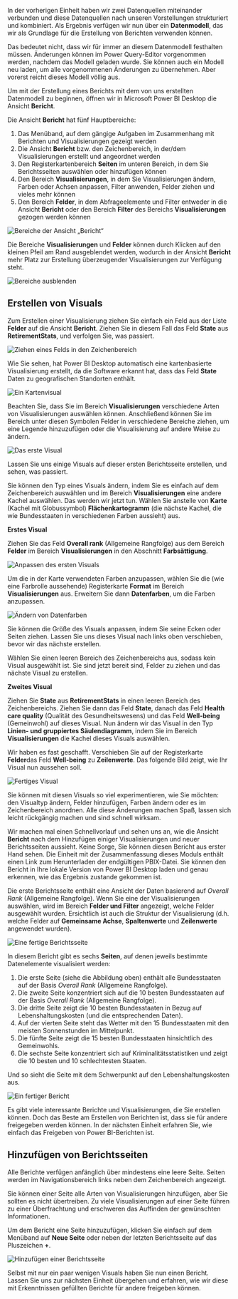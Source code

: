 In der vorherigen Einheit haben wir zwei Datenquellen miteinander verbunden und diese Datenquellen nach unseren Vorstellungen strukturiert und kombiniert. Als Ergebnis verfügen wir nun über ein **Datenmodell**, das wir als Grundlage für die Erstellung von Berichten verwenden können. 

Das bedeutet nicht, dass wir für immer an diesem Datenmodell festhalten müssen. Änderungen können im Power Query-Editor vorgenommen werden, nachdem das Modell geladen wurde. Sie können auch ein Modell neu laden, um alle vorgenommenen Änderungen zu übernehmen. Aber vorerst reicht dieses Modell völlig aus. 

Um mit der Erstellung eines Berichts mit dem von uns erstellten Datenmodell zu beginnen, öffnen wir in Microsoft Power BI Desktop die Ansicht **Bericht**.

Die Ansicht **Bericht** hat fünf Hauptbereiche:

1. Das Menüband, auf dem gängige Aufgaben im Zusammenhang mit Berichten und Visualisierungen gezeigt werden
2. Die Ansicht **Bericht** bzw. den Zeichenbereich, in der/dem Visualisierungen erstellt und angeordnet werden
3. Den Registerkartenbereich **Seiten** im unteren Bereich, in dem Sie Berichtsseiten auswählen oder hinzufügen können
4. Den Bereich **Visualisierungen**, in dem Sie Visualisierungen ändern, Farben oder Achsen anpassen, Filter anwenden, Felder ziehen und vieles mehr können
5. Den Bereich **Felder**, in dem Abfrageelemente und Filter entweder in die Ansicht **Bericht** oder den Bereich **Filter** des Bereichs **Visualisierungen** gezogen werden können

![Bereiche der Ansicht „Bericht“](../media/pbid-visuals_01.png)

Die Bereiche **Visualisierungen** und **Felder** können durch Klicken auf den kleinen Pfeil am Rand ausgeblendet werden, wodurch in der Ansicht **Bericht** mehr Platz zur Erstellung überzeugender Visualisierungen zur Verfügung steht.

![Bereiche ausblenden](../media/pbid-visuals_02.png)

## <a name="create-visuals"></a>Erstellen von Visuals
Zum Erstellen einer Visualisierung ziehen Sie einfach ein Feld aus der Liste **Felder** auf die Ansicht **Bericht**. Ziehen Sie in diesem Fall das Feld **State** aus **RetirementStats**, und verfolgen Sie, was passiert.

![Ziehen eines Felds in den Zeichenbereich](../media/pbid-visuals_03a.png)

Wie Sie sehen, hat Power BI Desktop automatisch eine kartenbasierte Visualisierung erstellt, da die Software erkannt hat, dass das Feld **State** Daten zu geografischen Standorten enthält.

![Ein Kartenvisual](../media/pbid-visuals_03.png)

Beachten Sie, dass Sie im Bereich **Visualisierungen** verschiedene Arten von Visualisierungen auswählen können. Anschließend können Sie im Bereich unter diesen Symbolen Felder in verschiedene Bereiche ziehen, um eine Legende hinzuzufügen oder die Visualisierung auf andere Weise zu ändern. 

![Das erste Visual](../media/pbid-visuals_04.png)

Lassen Sie uns einige Visuals auf dieser ersten Berichtsseite erstellen, und sehen, was passiert.

Sie können den Typ eines Visuals ändern, indem Sie es einfach auf dem Zeichenbereich auswählen und im Bereich **Visualisierungen** eine andere Kachel auswählen. Das werden wir jetzt tun. Wählen Sie anstelle von **Karte** (Kachel mit Globussymbol) **Flächenkartogramm** (die nächste Kachel, die wie Bundesstaaten in verschiedenen Farben aussieht) aus.

**Erstes Visual**

Ziehen Sie das Feld **Overall rank** (Allgemeine Rangfolge) aus dem Bereich **Felder** im Bereich **Visualisierungen** in den Abschnitt **Farbsättigung**. 

![Anpassen des ersten Visuals](../media/pbid-visuals_04b.png)

Um die in der Karte verwendeten Farben anzupassen, wählen Sie die (wie eine Farbrolle aussehende) Registerkarte **Format** im Bereich **Visualisierungen** aus. Erweitern Sie dann **Datenfarben**, um die Farben anzupassen.

![Ändern von Datenfarben](../media/pbid-visuals_04c.png)

Sie können die Größe des Visuals anpassen, indem Sie seine Ecken oder Seiten ziehen. Lassen Sie uns dieses Visual nach links oben verschieben, bevor wir das nächste erstellen.

Wählen Sie einen leeren Bereich des Zeichenbereichs aus, sodass kein Visual ausgewählt ist. Sie sind jetzt bereit sind, Felder zu ziehen und das nächste Visual zu erstellen.

**Zweites Visual**

Ziehen Sie **State** aus **RetirementStats** in einen leeren Bereich des Zeichenbereichs. Ziehen Sie dann das Feld **State**, danach das Feld **Health care quality** (Qualität des Gesundheitswesens) und das Feld **Well-being** (Gemeinwohl) auf dieses Visual. Nun ändern wir das Visual in den Typ **Linien- und gruppiertes Säulendiagramm**, indem Sie im Bereich **Visualisierungen** die Kachel dieses Visuals auswählen.

Wir haben es fast geschafft. Verschieben Sie auf der Registerkarte **Felder**das Feld **Well-being** zu **Zeilenwerte**. Das folgende Bild zeigt, wie Ihr Visual nun aussehen soll.

![Fertiges Visual](../media/pbid-visuals_04d.png)

Sie können mit diesen Visuals so viel experimentieren, wie Sie möchten: den Visualtyp ändern, Felder hinzufügen, Farben ändern oder es im Zeichenbereich anordnen. Alle diese Änderungen machen Spaß, lassen sich leicht rückgängig machen und sind schnell wirksam.

Wir machen mal einen Schnellvorlauf und sehen uns an, wie die Ansicht **Bericht** nach dem Hinzufügen einiger Visualisierungen und neuer Berichtsseiten aussieht. Keine Sorge, Sie können diesen Bericht aus erster Hand sehen. Die Einheit mit der Zusammenfassung dieses Moduls enthält einen Link zum Herunterladen der endgültigen PBIX-Datei. Sie können den Bericht in Ihre lokale Version von Power BI Desktop laden und genau erkennen, wie das Ergebnis zustande gekommen ist. 

Die erste Berichtsseite enthält eine Ansicht der Daten basierend auf *Overall Rank* (Allgemeine Rangfolge). Wenn Sie eine der Visualisierungen auswählen, wird im Bereich **Felder und Filter** angezeigt, welche Felder ausgewählt wurden. Ersichtlich ist auch die Struktur der Visualisierung (d.h. welche Felder auf **Gemeinsame Achse**, **Spaltenwerte** und **Zeilenwerte** angewendet wurden).

![Eine fertige Berichtsseite](../media/pbid-visuals_05.png)

In diesem Bericht gibt es sechs **Seiten**, auf denen jeweils bestimmte Datenelemente visualisiert werden:

1. Die erste Seite (siehe die Abbildung oben) enthält alle Bundesstaaten auf der Basis *Overall Rank* (Allgemeine Rangfolge).
2. Die zweite Seite konzentriert sich auf die 10 besten Bundesstaaten auf der Basis *Overall Rank* (Allgemeine Rangfolge).
3. Die dritte Seite zeigt die 10 besten Bundesstaaten in Bezug auf Lebenshaltungskosten (und die entsprechenden Daten).
4. Auf der vierten Seite steht das Wetter mit den 15 Bundesstaaten mit den meisten Sonnenstunden im Mittelpunkt.
5. Die fünfte Seite zeigt die 15 besten Bundesstaaten hinsichtlich des Gemeinwohls.
6. Die sechste Seite konzentriert sich auf Kriminalitätsstatistiken und zeigt die 10 besten und 10 schlechtesten Staaten.

Und so sieht die Seite mit dem Schwerpunkt auf den Lebenshaltungskosten aus.

![Ein fertiger Bericht](../media/pbid-visuals_06.png)

Es gibt viele interessante Berichte und Visualisierungen, die Sie erstellen können. Doch das Beste am Erstellen von Berichten ist, dass sie für andere freigegeben werden können. In der nächsten Einheit erfahren Sie, wie einfach das Freigeben von Power BI-Berichten ist.

## <a name="adding-report-pages"></a>Hinzufügen von Berichtsseiten

Alle Berichte verfügen anfänglich über mindestens eine leere Seite. Seiten werden im Navigationsbereich links neben dem Zeichenbereich angezeigt. 

Sie können einer Seite alle Arten von Visualisierungen hinzufügen, aber Sie sollten es nicht übertreiben. Zu viele Visualisierungen auf einer Seite führen zu einer Überfrachtung und erschweren das Auffinden der gewünschten Informationen.

Um dem Bericht eine Seite hinzuzufügen, klicken Sie einfach auf dem Menüband auf **Neue Seite** oder neben der letzten Berichtsseite auf das Pluszeichen **+**.

![Hinzufügen einer Berichtsseite](../media/pbid-visuals_09.png)

Selbst mit nur ein paar wenigen Visuals haben Sie nun einen Bericht. Lassen Sie uns zur nächsten Einheit übergehen und erfahren, wie wir diese mit Erkenntnissen gefüllten Berichte für andere freigeben können.